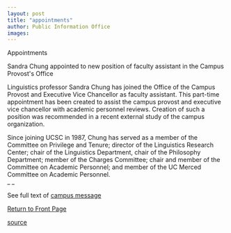 ```yaml
---
layout: post
title: "appointments"
author: Public Information Office
images:
---
```


Appointments

Sandra Chung appointed to new position of faculty assistant in the Campus Provost's Office

Linguistics professor Sandra Chung has joined the Office of the Campus Provost and Executive Vice Chancellor as faculty assistant. This part-time appointment has been created to assist the campus provost and executive vice chancellor with academic personnel reviews. Creation of such a position was recommended in a recent external study of the campus organization.  

Since joining UCSC in 1987, Chung has served as a member of the Committee on Privilege and Tenure; director of the Linguistics Research Center; chair of the Linguistics Department, chair of the Philosophy Department; member of the Charges Committee; chair and member of the Committee on Academic Personnel; and member of the UC Merced Committee on Academic Personnel.  
_ _

See full text of [campus message][1]

  

[Return to Front Page][2]

[1]: http://www.ucsc.edu/news_events/messages/03-04/01-23.chung.html
[2]: http://currents.ucsc.edu/

[source](http://www1.ucsc.edu/currents/03-04/02-02/appointments.html "Permalink to appointments")
